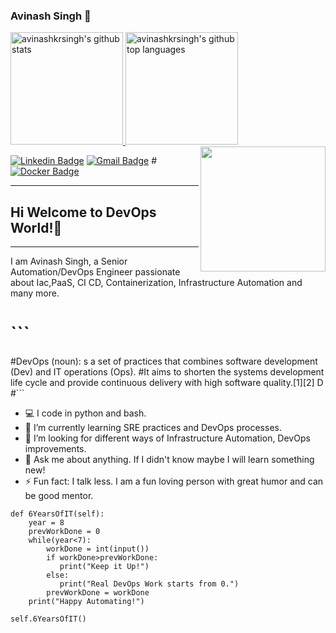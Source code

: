 ### Avinash Singh 👋

<a href="https://github.com/avinashkrsingh">
  <img height="180em" src="https://github-readme-stats.vercel.app/api?username=avinashkrsingh&show_icons=true&theme=graywhite&count_private=true" alt="avinashkrsingh's github stats" />
  <img height="180em" src="https://github-readme-stats.vercel.app/api/top-langs/?username=avinashkrsingh&theme=graywhite&layout=compact" alt="avinashkrsingh's github top languages" />
</a>
<img align='right' src="https://media.giphy.com/media/KzJkzjggfGN5Py6nkT/giphy.gif" width="200">

 [![Linkedin Badge](https://img.shields.io/badge/-avinashkrsingh-blue?style=flat-square&logo=Linkedin&logoColor=white&link=https://www.linkedin.com/in/avinash-kumar-singh-b3003029/)](https://www.linkedin.com/in/avinash-kumar-singh-b3003029/) 
[![Gmail Badge](https://img.shields.io/badge/-avinashkrsingh9@gmail.com-c14438?style=flat-square&logo=Gmail&logoColor=white&link=mailto:avinashkrsingh9@gmail.com)](avinashkrsingh9@gmail.com)
#[![Docker Badge](https://img.shields.io/badge/Docker-Docker%20Hub-orange)](https://hub.docker.com/u/ashishkamat2791)

---
## Hi  Welcome to DevOps World!👋
---
I am  Avinash Singh, a Senior Automation/DevOps Engineer passionate about Iac,PaaS, CI CD, Containerization, Infrastructure Automation and many more. 

# ```
#DevOps (noun): s a set of practices that combines software development (Dev) and IT operations (Ops). 
#It aims to shorten the systems development life cycle and provide continuous delivery with high software quality.[1][2] D
#```
- :computer: I code in python and bash.
- 🌱 I’m currently learning SRE practices and DevOps processes.
- 👯 I’m looking for different ways of Infrastructure Automation, DevOps improvements.
- 💬 Ask me about anything. If I didn't know maybe I will learn something new!
- ⚡ Fun fact: I talk less. I am a fun loving person with great humor and can be good mentor.

```
def 6YearsOfIT(self):
    year = 8
    prevWorkDone = 0
    while(year<7):
        workDone = int(input())
        if workDone>prevWorkDone:
           print("Keep it Up!")
        else:
           print("Real DevOps Work starts from 0.")
        prevWorkDone = workDone 
    print("Happy Automating!")
    
self.6YearsOfIT()
